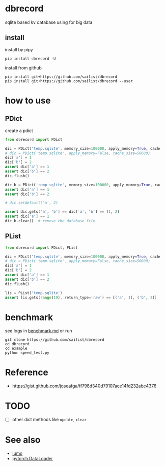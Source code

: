 # dbrecord

sqlite based kv database using for big data

## install

install by pipy

```shell
pip install dbrecord -U
```

install from github

```
pip install git+https://github.com/sailist/dbrecord
pip install git+https://github.com/sailist/dbrecord --user
```

# how to use

## PDict

create a pdict

```python
from dbrecord import PDict

dic = PDict('temp.sqlite', memory_size=100000, apply_memory=True, cache_size=50000)
# dic = PDict('temp.sqlite', apply_memory=False, cache_size=50000)
dic['a'] = 1
dic['b'] = 2
assert dic['a'] == 1
assert dic['b'] == 2
dic.flush()

dic_b = PDict('temp.sqlite', memory_size=100000, apply_memory=True, cache_size=50000)
assert dic['a'] == 1
assert dic['b'] == 2

# dic.setdefault('a', 2)

assert dic.gets('a', 'b') == dic['a', 'b'] == [1, 2]
assert dic['a'] == 1
dic_b.clear()  # remove the database file

```

## PList

```python
from dbrecord import PDict, PList

dic = PDict('temp.sqlite', memory_size=100000, apply_memory=True, cache_size=50000)
# dic = PDict('temp.sqlite', apply_memory=False, cache_size=50000)
dic['a'] = 1
dic['b'] = 2
assert dic['a'] == 1
assert dic['b'] == 2
dic.flush()

lis = PList('temp.sqlite')
assert lis.gets(range(10), return_type='raw') == [('a', 1), ('b', 2)]
```

# benchmark

see logs in [benchmark.md](./benchmark.log) or run

```shell
git clone https://github.com/sailist/dbrecord
cd dbrecord
cd example
python speed_test.py
```

# Reference

- https://gist.github.com/joseafga/ff798d340d79107ace14fd232abc4376

# TODO

- [ ] other dict methods like `update`, `clear`

# See also

- [lumo](https://github.com/pytorch-lumo/lumo)
- [pytorch.DataLoader](https://github.com/pytorch-lumo/pytorch.DataLoader)